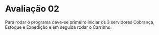 # Avaliação 02

Para rodar o programa deve-se primeiro iniciar os 3 servidores Cobrança, Estoque e Expedição e em seguida rodar o Carrinho.
